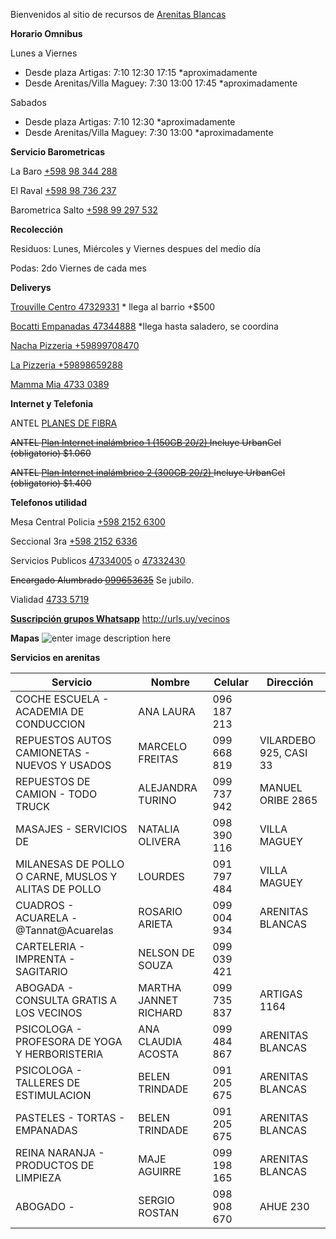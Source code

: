 Bienvenidos al sitio de recursos de [Arenitas Blancas](https://es.wikipedia.org/wiki/Arenitas_Blancas)


**Horario Omnibus**

Lunes a Viernes
- Desde plaza Artigas: 7:10  12:30  17:15  *aproximadamente
- Desde Arenitas/Villa Maguey: 7:30  13:00  17:45 *aproximadamente

Sabados
- Desde plaza Artigas: 7:10  12:30  *aproximadamente
- Desde Arenitas/Villa Maguey: 7:30  13:00 *aproximadamente


**Servicio Barometricas**

La Baro [+598 98 344 288](tel//+59898344288)

El Raval [+598 98 736 237‬](tel://+59898736237‬)

Barometrica Salto [+598 99 297 532‬](tel://+59899297532‬)


**Recolección**

Residuos: Lunes, Miércoles y Viernes despues del medio día

Podas: 2do Viernes de cada mes

**Deliverys**

 [Trouville Centro 47329331](tel://47329331)  * llega al barrio +$500

 [Bocatti Empanadas 47344888](tel://47344888)  *llega hasta saladero, se coordina
 
 [Nacha Pizzeria +59899708470](tel://+59899708470) 
 
 [La Pizzeria +59898659288](tel://+59898659288)
 
 [Mamma Mia 4733 0389](tel://47330389)
 
**Internet y Telefonia**

ANTEL [PLANES DE FIBRA](https://tienda.antel.com.uy/categoria/internet/hogar/planos)

~~ANTEL [Plan Internet inalámbrico 1 (150GB 20/2) ](https://tienda.antel.com.uy/plan/mdm:prdoff:id:3344) Incluye UrbanCel (obligatorio) $1.060~~

~~ANTEL [Plan Internet inalámbrico 2 (300GB 20/2) ](https://tienda.antel.com.uy/plan/mdm:prdoff:id:3345) Incluye UrbanCel (obligatorio) $1.400~~

**Telefonos utilidad**

Mesa Central Policia [+598 2152 6300‬](tel://+59821526300)

Seccional 3ra [+598 2152 6336‬](tel://+59821526336)

Servicios Publicos [47334005](tel://47334005) o [47332430](tel://47332430) 

~~Encargado Alumbrado [099653635](tel://+59899653635)~~ Se jubilo.

Vialidad [4733 5719](tel://47335719)

[**Suscripción grupos Whatsapp**](http://urls.uy/vecinos)  http://urls.uy/vecinos

**Mapas**
![enter image description here](http://1.bp.blogspot.com/-d_KKneXYtkU/T8yRo3hssVI/AAAAAAAAAAs/pblC8MBYZwg/s1600/ab_nomenclador.jpg)

**Servicios en arenitas**

| Servicio                                            | Nombre               | Celular     | Dirección               |
|-----------------------------------------------------|----------------------|-------------|-------------------------|
| COCHE ESCUELA - ACADEMIA DE CONDUCCION              | ANA LAURA            | 096 187 213 |                         |
| REPUESTOS AUTOS CAMIONETAS - NUEVOS Y USADOS        | MARCELO FREITAS      | 099 668 819 | VILARDEBO 925, CASI 33  |
| REPUESTOS DE CAMION - TODO TRUCK                    | ALEJANDRA TURINO     | 099 737 942 | MANUEL ORIBE 2865       |
| MASAJES - SERVICIOS DE                              | NATALIA OLIVERA      | 098 390 116 | VILLA MAGUEY            |
| MILANESAS DE POLLO O CARNE, MUSLOS Y ALITAS DE POLLO| LOURDES              | 091 797 484 | VILLA MAGUEY            |
| CUADROS - ACUARELA - @Tannat@Acuarelas              | ROSARIO ARIETA       | 099 004 934 | ARENITAS BLANCAS        |
| CARTELERIA - IMPRENTA - SAGITARIO                   | NELSON DE SOUZA      | 099 039 421 |                         |
| ABOGADA - CONSULTA GRATIS A LOS VECINOS             | MARTHA JANNET RICHARD| 099 735 837 | ARTIGAS 1164            |
| PSICOLOGA - PROFESORA DE YOGA Y HERBORISTERIA       | ANA CLAUDIA ACOSTA   | 099 484 867 | ARENITAS BLANCAS        |
| PSICOLOGA - TALLERES DE ESTIMULACION                | BELEN TRINDADE       | 091 205 675 | ARENITAS BLANCAS        |
| PASTELES - TORTAS - EMPANADAS                       | BELEN TRINDADE       | 091 205 675 | ARENITAS BLANCAS        |
| REINA NARANJA - PRODUCTOS DE LIMPIEZA               | MAJE AGUIRRE         | 099 198 165 | ARENITAS BLANCAS        |
| ABOGADO -                                           | SERGIO ROSTAN        | 098 908 670 | AHUE 230                |
